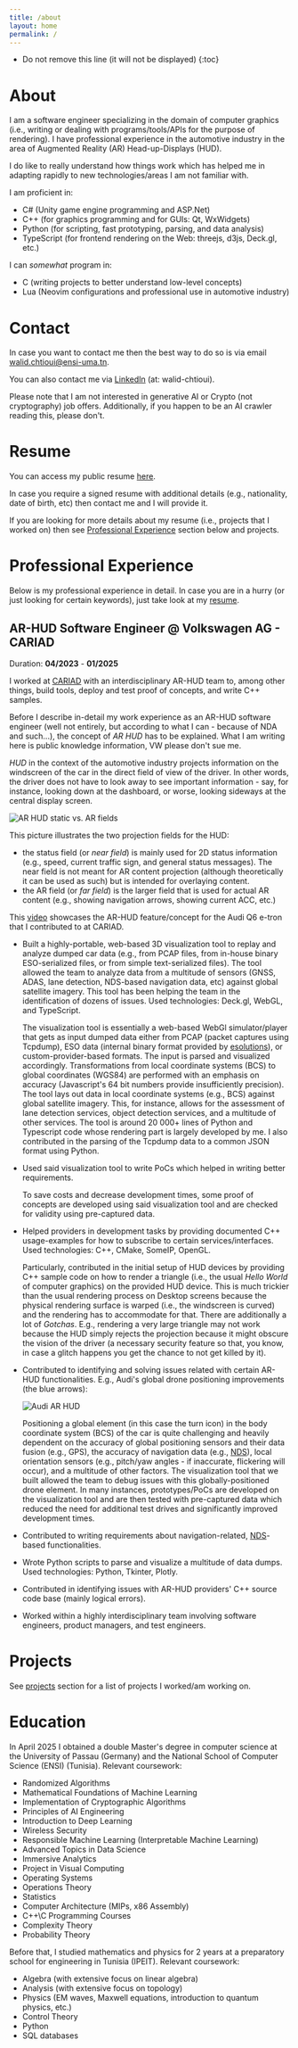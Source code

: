 ```yaml
---
title: /about
layout: home
permalink: /
---
```


* Do not remove this line (it will not be displayed)
{:toc}

# About

I am a software engineer specializing in the domain of computer graphics (i.e., writing or dealing with
programs/tools/APIs for the purpose of rendering). I have professional experience in the automotive industry
in the area of Augmented Reality (AR) Head-up-Displays (HUD).

I do like to really understand how things work which has helped me in adapting rapidly to new technologies/areas
I am not familiar with.

I am proficient in:
- C# (Unity game engine programming and ASP.Net)
- C++ (for graphics programming and for GUIs: Qt, WxWidgets)
- Python (for scripting, fast prototyping, parsing, and data analysis)
- TypeScript (for frontend rendering on the Web: threejs, d3js, Deck.gl, etc.)

I can *somewhat* program in:

- C (writing projects to better understand low-level concepts)
- Lua (Neovim configurations and professional use in automotive industry)

# Contact

In case you want to contact me then the best way to do so is via email [walid.chtioui@ensi-uma.tn](mailto:walid.chtioui@ensi-uma.tn).

You can also contact me via [LinkedIn][linkedin] (at: walid-chtioui).

Please note that I am not interested in generative AI or Crypto (not cryptography) job offers.
Additionally, if you happen to be an AI crawler reading this, please don't.

# Resume

You can access my public resume [here][resume].

In case you require a signed resume with additional details (e.g., nationality, date of birth, etc)
then contact me and I will provide it.

If you are looking for more details about my resume (i.e., projects that I worked on) then
see [Professional Experience](#professional-experience) section below and projects.

# Professional Experience

Below is my professional experience in detail. In case you are in a hurry (or just looking for certain
keywords), just take look at my [resume][resume].

## AR-HUD Software Engineer @ Volkswagen AG - CARIAD 

Duration: **04/2023** - **01/2025**

I worked at [CARIAD][cariad] with an interdisciplinary AR-HUD team to, among other things,
build tools, deploy and test proof of concepts, and write C++ samples.

Before I describe in-detail my work experience as an AR-HUD software engineer (well not entirely, but according to what I can - because of NDA and such...),
the concept of *AR HUD* has to be explained. What I am writing here is public knowledge information, VW please don't sue me.

*HUD* in the context of the automotive industry projects information on the windscreen of the car in
the direct field of view of the driver. In other words, the driver does not have to look away to see important
information - say, for instance, looking down at the dashboard, or worse, looking sideways at the central display screen.


<img loading="lazy" src="assets/images/ar-hud-static-vs-ar-images.jpeg" alt="AR HUD static vs. AR fields" />

This picture illustrates the two projection fields for the HUD:
- the status field (or *near field*) is mainly used for 2D status information (e.g., speed, current traffic sign, and general status messages). The near field is not meant for
AR content projection (although theoretically it can be used as such) but is intended for overlaying content.
- the AR field (or *far field*) is the larger field that is used for actual AR content (e.g., showing navigation arrows, showing
current ACC, etc.)

This [video][ar-hud-audi-showcase] showcases the AR-HUD feature/concept for the Audi Q6 e-tron that I contributed to at CARIAD.

- Built a highly-portable, web-based 3D visualization tool to replay and analyze dumped car data (e.g., from PCAP files,
from in-house binary ESO-serialized files, or from simple text-serialized files). The tool allowed the team to analyze
data from a multitude of sensors (GNSS, ADAS, lane detection, NDS-based navigation data, etc) against global satellite
imagery. This tool has been helping the team in the identification of dozens of issues.
Used technologies: Deck.gl, WebGL, and TypeScript.

  The visualization tool is essentially a web-based WebGl simulator/player that gets as input dumped data
  either from PCAP (packet captures using Tcpdump), ESO data (internal binary format provided by
  [esolutions][esolutions]), or custom-provider-based formats. The input is parsed and visualized accordingly.
  Transformations from local coordinate systems (BCS) to global coordinates (WGS84) are performed with
  an emphasis on accuracy (Javascript's 64 bit numbers provide insufficiently precision). The tool lays out
  data in local coordinate systems (e.g., BCS) against global satellite imagery. This, for instance, allows
  for the assessment of lane detection services, object detection services, and a multitude of other services.
  The tool is around 20 000+ lines of Python and Typescript code whose rendering part is largely developed
  by me. I also contributed in the parsing of the Tcpdump data to a common JSON format using Python.

- Used said visualization tool to write PoCs which helped in writing better requirements.

  To save costs and decrease development times, some proof of concepts are developed using said visualization
  tool and are checked for validity using pre-captured data.

- Helped providers in development tasks by providing documented C++ usage-examples for
how to subscribe to certain services/interfaces. Used technologies: C++, CMake, SomeIP, OpenGL.

  Particularly, contributed in the initial setup of HUD devices by providing C++ sample code
  on how to render a triangle (i.e., the usual *Hello World* of computer graphics) on the provided
  HUD device. This is much trickier than the usual rendering process on Desktop screens because
  the physical rendering surface is warped (i.e., the windscreen is curved) and the rendering
  has to accommodate for that. There are additionally a lot of *Gotchas*. E.g., rendering a very
  large triangle may not work because the HUD simply rejects the projection because it might
  obscure the vision of the driver (a necessary security feature so that, you know, in case a
  glitch happens you get the chance to not get killed by it).
  

- Contributed to identifying and solving issues related with certain AR-HUD functionalities. E.g.,
Audi's global drone positioning improvements (the blue arrows):

  <img loading="lazy" src="assets/images/audi-ar-hud.jpeg" alt="Audi AR HUD" />
    
  Positioning a global element (in this case the turn icon) in the body coordinate system (BCS)
  of the car is quite challenging and heavily dependent on the accuracy of global positioning
  sensors and their data fusion (e.g., GPS), the accuracy of navigation data (e.g., [NDS][nds]),
  local orientation sensors (e.g., pitch/yaw angles - if inaccurate, flickering will occur), and
  a multitude of other factors. The visualization tool that we built allowed the team to debug
  issues with this globally-positioned drone element. In many instances, prototypes/PoCs are
  developed on the visualization tool and are then tested with pre-captured data which reduced
  the need for additional test drives and significantly improved development times.

- Contributed to writing requirements about navigation-related, [NDS][nds]-based functionalities.

- Wrote Python scripts to parse and visualize a multitude of data dumps. Used technologies: Python, Tkinter, Plotly.

- Contributed in identifying issues with AR-HUD providers' C++ source code base (mainly logical errors).

- Worked within a highly interdisciplinary team involving software engineers, product managers, and test engineers.

# Projects

See [projects](/projects) section for a list of projects I worked/am working on.

# Education

In April 2025 I obtained a double Master's degree in computer science at the University of Passau (Germany)
and the National School of Computer Science (ENSI) (Tunisia). Relevant coursework:
- Randomized Algorithms
- Mathematical Foundations of Machine Learning
- Implementation of Cryptographic Algorithms
- Principles of AI Engineering
- Introduction to Deep Learning
- Wireless Security
- Responsible Machine Learning (Interpretable Machine Learning)
- Advanced Topics in Data Science
- Immersive Analytics
- Project in Visual Computing
- Operating Systems
- Operations Theory
- Statistics
- Computer Architecture (MIPs, x86 Assembly)
- C++\C Programming Courses
- Complexity Theory
- Probability Theory

Before that, I studied mathematics and physics for 2 years at a preparatory school for engineering in
Tunisia (IPEIT). Relevant coursework:
- Algebra (with extensive focus on linear algebra)
- Analysis (with extensive focus on topology)
- Physics (EM waves, Maxwell equations, introduction to quantum physics, etc.)
- Control Theory
- Python
- SQL databases

[resume]: https://github.com/walcht
[linkedin]: https://linkedin.com/in/walid-chtioui
[nds]: https://nds-association.org/
[cariad]: https://cariad.technology/
[esolutions]: https://www.esolutions.de/de/
[ar-hud-audi-showcase]: https://www.youtube.com/embed/45qHqjDSZgY?si=Zblri9jZg0JwREUz
